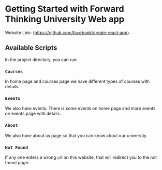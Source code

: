 # Getting Started with Forward Thinking University Web app

Website Link: (https://github.com/facebook/create-react-app).

## Available Scripts

In the project directory, you can run:

### `Courses`

In home page and courses page we have different types of courses with details.


### `Events`

We also have events. There is some events on home page and more events on events page with details.


### `About`

We also have about us page so that you can know about our universtiy.


### `Not Found`

If any one enters a wrong url on this website, that will redirect you to the not found page.

